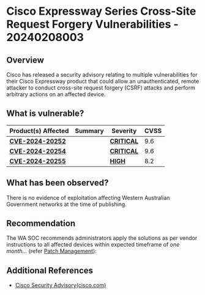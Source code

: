 # Cisco Expressway Series Cross-Site Request Forgery Vulnerabilities - 20240208003

## Overview

Cisco has released a security advisory relating to multiple vulnerabilities for their Cisco Expressway product that could allow an unauthenticated, remote attacker to conduct cross-site request forgery (CSRF) attacks and perform arbitrary actions on an affected device.

## What is vulnerable?

| Product(s) Affected | Summary | Severity     | CVSS |
| ------------------- | ------- | ------------ | ---- |
| **[CVE-2024-20252](https://cve.org/CVERecord?id=CVE-2024-20252)** |         | **[CRITICAL](https://nvd.nist.gov/vuln-metrics/cvss/v3-calculator?name=CVE-2024-20252&vector=AV:N/AC:L/PR:N/UI:R/S:C/C:H/I:H/A:H&version=3.1&source=Cisco%20Systems,%20Inc.)** | 9.6  |
| **[CVE-2024-20254](https://cve.org/CVERecord?id=CVE-2024-20254)** | | **[CRITICAL](https://nvd.nist.gov/vuln-metrics/cvss/v3-calculator?name=CVE-2024-20254&vector=AV:N/AC:L/PR:N/UI:R/S:C/C:H/I:H/A:H&version=3.1&source=Cisco%20Systems,%20Inc.)** | 9.6 |
| **[CVE-2024-20255](https://cve.org/CVERecord?id=CVE-2024-20255)** | |  **[HIGH](https://nvd.nist.gov/vuln-metrics/cvss/v3-calculator?name=CVE-2024-20255&vector=AV:N/AC:L/PR:N/UI:R/S:C/C:N/I:H/A:L&version=3.1&source=Cisco%20Systems,%20Inc.)** | 8.2 |

## What has been observed?

There is no evidence of exploitation affecting Western Australian Government networks at the time of publishing.

## Recommendation

The WA SOC recommends administrators apply the solutions as per vendor instructions to all affected devices within expected timeframe of *one month...* (refer [Patch Management](../guidelines/patch-management.md)):


## Additional References

- [Cisco Security Advisory(cisco.com)](<https://sec.cloudapps.cisco.com/security/center/content/CiscoSecurityAdvisory/cisco-sa-expressway-csrf-KnnZDMj3>)

